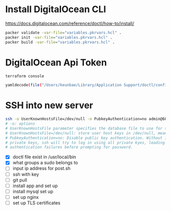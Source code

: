 # Install DigitalOcean CLI

https://docs.digitalocean.com/reference/doctl/how-to/install/

```sh
packer validate -var-file="variables.pkrvars.hcl" .
packer init -var-file="variables.pkrvars.hcl" .
packer build -var-file="variables.pkrvars.hcl" .
```

# DigitalOcean Api Token

```sh
terraform console

yamldecode(file("/Users/keunbae/Library/Application Support/doctl/config.yaml"))["access-token"]
```

# SSH into new server

```sh
ssh -o UserKnownHostsFile=/dev/null -o PubkeyAuthentication=no admin@68.183.207.241
# -o: options
# UserKnownHostsFile parameter specifies the database file to use for storing the user host keys (default is ~/.ssh/known_hosts)
# UserKnownHostsFile=/dev/null: store user host keys in /dev/null, meaning discard it.
# PubkeyAuthentication=no: Disable public key authentication. Without it, if there are many
# private keys, ssh will try to log in using all private kyes, leading to many
# authentication failures before prompting for password.
```

- [x] doctl file exist in /usr/local/bin
- [x] what groups a sudo belongs to
- [ ] input ip address for post.sh
- [ ] ssh with key
- [ ] git pull
- [ ] install app and set up
- [ ] install mysql set up
- [ ] set up nginx
- [ ] set up TLS certificates
